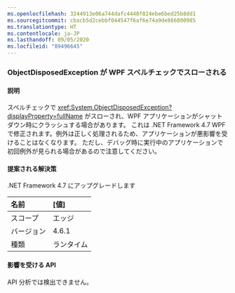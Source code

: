 ```yaml
---
ms.openlocfilehash: 3244913e06a744dafc4440f824ebe6bed25b8dd1
ms.sourcegitcommit: cbacb5d2cebbf044547f6af6e74a9de866800985
ms.translationtype: HT
ms.contentlocale: ja-JP
ms.lasthandoff: 09/05/2020
ms.locfileid: "89496645"
---
```

### <a name="objectdisposedexception-thrown-by-wpf-spellchecker"></a>ObjectDisposedException が WPF スペルチェックでスローされる

#### <a name="details"></a>説明

スペルチェックで <xref:System.ObjectDisposedException?displayProperty=fullName> がスローされ、WPF アプリケーションがシャットダウン時にクラッシュする場合があります。 これは .NET Framework 4.7 WPF で修正されます。例外は正しく処理されるため、アプリケーションが悪影響を受けることはなくなります。 ただし、デバッグ時に実行中のアプリケーションで初回例外が見られる場合があるので注意してください。

#### <a name="suggestion"></a>提案される解決策

.NET Framework 4.7 にアップグレードします

| 名前    | [値]       |
|:--------|:------------|
| スコープ   |エッジ|
|バージョン|4.6.1|
|種類|ランタイム|

#### <a name="affected-apis"></a>影響を受ける API

API 分析では検出できません。

<!--

#### Affected APIs

Not detectable via API analysis.

-->
